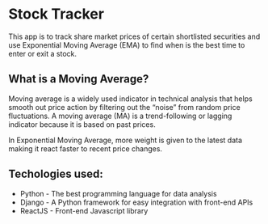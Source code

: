 # Stock Tracker

This app is to track share market prices of certain shortlisted securities and use Exponential Moving Average (EMA)
to find when is the best time to enter or exit a stock.

## What is a Moving Average?
Moving average is a widely used indicator in technical analysis that helps smooth out price action by
filtering out the “noise” from random price fluctuations. A moving average (MA) is a trend-following
or lagging indicator because it is based on past prices.

In Exponential Moving Average, more weight is given to the latest data making it react faster to recent price changes.

## Techologies used:
- Python - The best programming language for data analysis
- Django - A Python framework for easy integration with front-end APIs
- ReactJS - Front-end Javascript library
